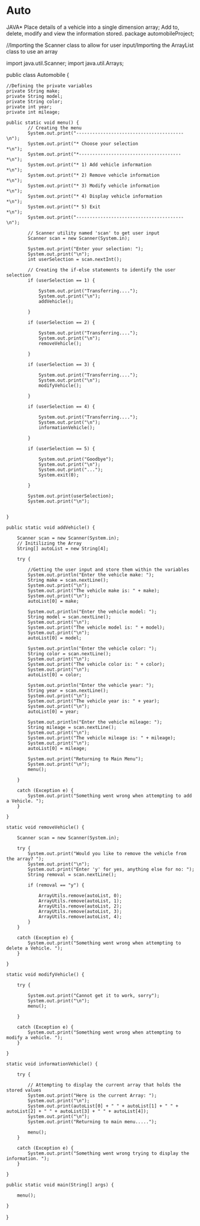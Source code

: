 # Auto
JAVA* Place details of a vehicle into a single dimension array; Add to, delete, modify and view the information stored.
package automobileProject;


//Importing the Scanner class to allow for user input/Importing the ArrayList class to use an array


import java.util.Scanner;
import java.util.Arrays;

public class Automobile {
	
	//Defining the private variables
	private String make;
	private String model;
	private String color;
	private int year;
	private int mileage;
	
	public static void menu() {
			// Creating the menu
			System.out.print("----------------------------------------\n");
			System.out.print("* Choose your selection                *\n");
			System.out.print("*--------------------------------------*\n");
			System.out.print("* 1) Add vehicle information           *\n");
			System.out.print("* 2) Remove vehicle information        *\n");
			System.out.print("* 3) Modify vehicle information        *\n");
			System.out.print("* 4) Display vehicle information       *\n");
			System.out.print("* 5) Exit                              *\n");
			System.out.print("----------------------------------------\n");
				
			// Scanner utility named 'scan' to get user input
			Scanner scan = new Scanner(System.in);
				
			System.out.print("Enter your selection: ");
			System.out.print("\n");
			int userSelection = scan.nextInt();
				
			// Creating the if-else statements to identify the user selection
			if (userSelection == 1) {
					
				System.out.print("Transferring....");
				System.out.print("\n");
				addVehicle();
				
			}
			
			if (userSelection == 2) {
				
				System.out.print("Transferring....");
				System.out.print("\n");
				removeVehicle();
				
			}
			
			if (userSelection == 3) {
				
				System.out.print("Transferring....");
				System.out.print("\n");
				modifyVehicle();
				
			}
			
			if (userSelection == 4) {
				
				System.out.print("Transferring....");
				System.out.print("\n");
				informationVehicle();
				
			}
			
			if (userSelection == 5) {
				
				System.out.print("Goodbye");
				System.out.print("\n");
				System.out.print("...");
				System.exit(0);
				
			}
			
			System.out.print(userSelection);
			System.out.print("\n");
				
		
	}
	
	public static void addVehicle() {
		
		Scanner scan = new Scanner(System.in);
		// Initilizing the Array
		String[] autoList = new String[4];
		
		try {
			
			//Getting the user input and store them within the variables
			System.out.println("Enter the vehicle make: ");
			String make = scan.nextLine();
			System.out.print("\n");
			System.out.print("The vehicle make is: " + make);
			System.out.print("\n");
			autoList[0] = make;
				
			System.out.println("Enter the vehicle model: ");
			String model = scan.nextLine();
			System.out.print("\n");
			System.out.print("The vehicle model is: " + model);
			System.out.print("\n");
			autoList[0] = model;
				
			System.out.println("Enter the vehicle color: ");
			String color = scan.nextLine();
			System.out.print("\n");
			System.out.print("The vehicle color is: " + color);
			System.out.print("\n");
			autoList[0] = color;
				
			System.out.println("Enter the vehicle year: ");
			String year = scan.nextLine();
			System.out.print("\n");
			System.out.print("The vehicle year is: " + year);
			System.out.print("\n");
			autoList[0] = year;
				
			System.out.println("Enter the vehicle mileage: ");
			String mileage = scan.nextLine();
			System.out.print("\n");
			System.out.print("The vehicle mileage is: " + mileage);
			System.out.print("\n");
			autoList[0] = mileage;
			
			System.out.print("Returning to Main Menu");
			System.out.print("\n");
			menu();
			
		}
		
		catch (Exception e) {
			System.out.print("Something went wrong when attempting to add a Vehicle. ");
		}
	
	}
	
	static void removeVehicle() {
			
		Scanner scan = new Scanner(System.in);
		
		try {
			System.out.print("Would you like to remove the vehicle from the array? ");
			System.out.print("\n");
			System.out.print("Enter 'y' for yes, anything else for no: ");
			String removal = scan.nextLine();
			
			if (removal == "y") {
				
				ArrayUtils.remove(autoList, 0);
				ArrayUtils.remove(autoList, 1);
				ArrayUtils.remove(autoList, 2);
				ArrayUtils.remove(autoList, 3);
				ArrayUtils.remove(autoList, 4);
			}
		}
		
		catch (Exception e) {
			System.out.print("Something went wrong when attempting to delete a Vehicle. ");
		}
	
	}
	
	static void modifyVehicle() {
		
		try {
			
			System.out.print("Cannot get it to work, sorry");
			System.out.print("\n");
			menu();
			
		}
		
		catch (Exception e) {
			System.out.print("Something went wrong when attempting to modify a vehicle. ");
		}
	
	}
	
	static void informationVehicle() {
		
		try {
			
			// Attempting to display the current array that holds the stored values
			System.out.print("Here is the current Array: ");
			System.out.print("\n");
			System.out.print(autoList[0] + " " + autoList[1] + " " + autoList[2] + " " + autoList[3] + " " + autoList[4]);
			System.out.print("\n");
			System.out.print("Returning to main menu.....");
			
			menu();
		}
		
		catch (Exception e) {
			System.out.print("Something went wrong trying to display the information. ");
		}
	
	}
	
	public static void main(String[] args) {
		
		menu();

	}

}
